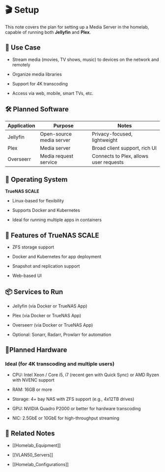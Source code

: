 # 🎬 Setup

This note covers the plan for setting up a Media Server in the homelab, capable of running both **Jellyfin** and **Plex**.

## 🧩 Use Case

- Stream media (movies, TV shows, music) to devices on the network and remotely
    
- Organize media libraries
    
- Support for 4K transcoding
    
- Access via web, mobile, smart TVs, etc.
    

## 🛠️ Planned Software

| Application | Purpose                  | Notes                                  |
| ----------- | ------------------------ | -------------------------------------- |
| Jellyfin    | Open-source media server | Privacy-focused, lightweight           |
| Plex        | Media server             | Broad client support, rich UI          |
| Overseerr   | Media request service    | Connects to Plex, allows user requests |

## 💽 Operating System

**TrueNAS SCALE**

- Linux-based for flexibility
    
- Supports Docker and Kubernetes
    
- Ideal for running multiple apps in containers
    

## 🧰 Features of TrueNAS SCALE

- ZFS storage support
    
- Docker and Kubernetes for app deployment
    
- Snapshot and replication support
    
- Web-based UI
    

## 📦 Services to Run

- Jellyfin (via Docker or TrueNAS App)
    
- Plex (via Docker or TrueNAS App)
    
- Overseerr (via Docker or TrueNAS App)
    
- Optional: Sonarr, Radarr, Prowlarr for automation
    

## 🔌Planned Hardware

### Ideal (for 4K transcoding and multiple users)

- CPU: Intel Xeon / Core i5, i7 (recent gen with Quick Sync) or AMD Ryzen with NVENC support
    
- RAM: 16GB or more
    
- Storage: 4+ bay NAS with ZFS support (e.g., 4x12TB drives)
    
- GPU: NVIDIA Quadro P2000 or better for hardware transcoding
    
- NIC: 2.5GbE or 10GbE for high-throughput streaming
    

## 🔗 Related Notes

- [[Homelab_Equipment]]
    
- [[VLAN50_Servers]]
    
- [[Homelab_Configurations]]
    
